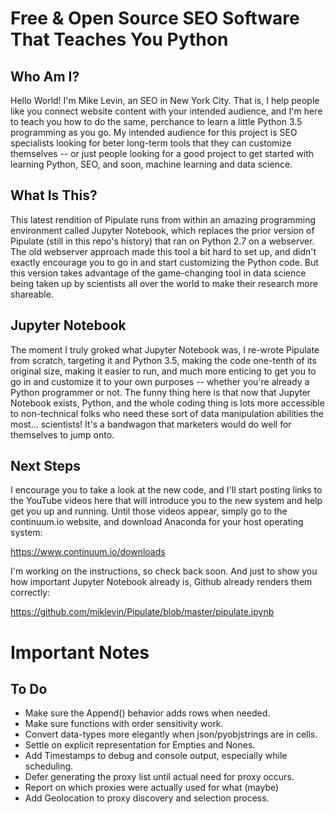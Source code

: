 # Free &amp; Open Source SEO Software That Teaches You Python

## Who Am I?

Hello World! I'm Mike Levin, an SEO in New York City. That is, I help people
like you connect website content with your intended audience, and I'm here to
teach you how to do the same, perchance to learn a little Python 3.5
programming as you go. My intended audience for this project is SEO specialists
looking for beter long-term tools that they can customize themselves -- or just
people looking for a good project to get started with learning Python, SEO, and
soon, machine learning and data science.

## What Is This?  

This latest rendition of Pipulate runs from within an amazing programming
environment called Jupyter Notebook, which replaces the prior version of
Pipulate (still in this repo's history) that ran on Python 2.7 on a webserver.
The old webserver approach made this tool a bit hard to set up, and didn't
exactly encourage you to go in and start customizing the Python code. But this
version takes advantage of the game-changing tool in data science being taken
up by scientists all over the world to make their research more shareable.

## Jupyter Notebook

The moment I truly groked what Jupyter Notebook was, I re-wrote Pipulate from
scratch, targeting it and Python 3.5, making the code one-tenth of its original
size, making it easier to run, and much more enticing to get you to go in and
customize it to your own purposes -- whether you're already a Python programmer
or not. The funny thing here is that now that Jupyter Notebook exists, Python,
and the whole coding thing is lots more accessible to non-technical folks who
need these sort of data manipulation abilities the most... scientists! It's a
bandwagon that marketers would do well for themselves to jump onto.

## Next Steps

I encourage you to take a look at the new code, and I'll start posting
links to the YouTube videos here that will introduce you to the new system and
help get you up and running. Until those videos appear, simply go to the
continuum.io website, and download Anaconda for your host operating system:

https://www.continuum.io/downloads

I'm working on the instructions, so check back soon. And just to show you how
important Jupyter Notebook already is, Github already renders them correctly:

https://github.com/miklevin/Pipulate/blob/master/pipulate.ipynb

# Important Notes

## To Do

- Make sure the Append() behavior adds rows when needed.
- Make sure functions with order sensitivity work.
- Convert data-types more elegantly when json/pyobjstrings are in cells.
- Settle on explicit representation for Empties and Nones.
- Add Timestamps to debug and console output, especially while scheduling.
- Defer generating the proxy list until actual need for proxy occurs.
- Report on which proxies were actually used for what (maybe)
- Add Geolocation to proxy discovery and selection process.

